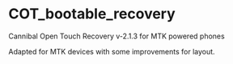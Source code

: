 COT_bootable_recovery
=====================

Cannibal Open Touch Recovery v-2.1.3 for MTK powered phones

Adapted for MTK devices with some improvements for layout.
